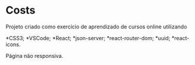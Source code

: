 # Costs

Projeto criado como exercício de aprendizado de cursos online utilizando 

*CSS3;
*VSCode;
*React;
*json-server;
*react-router-dom;
*uuid;
*react-icons.

Página não responsiva.

